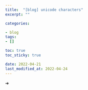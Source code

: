 ```yaml
---
title:  "[blog] unicode characters"
excerpt: ""

categories:

- blog
tags:
- []

toc: true
toc_sticky: true

date: 2022-04-21
last_modified_at: 2022-04-24
---
```


➜ 
